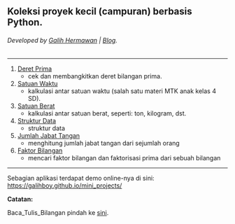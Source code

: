 ## Koleksi proyek kecil (campuran) berbasis Python.
###### Developed by [Galih Hermawan](https://galih.eu) | [Blog](https://blog.galih.eu).
---

1. [Deret Prima](https://github.com/galihboy/py-mini-projects/tree/main/Deret_Prima)
    - cek dan membangkitkan deret bilangan prima.
2. [Satuan Waktu](https://github.com/galihboy/py-mini-projects/tree/main/Satuan_Waktu)
    - kalkulasi antar satuan waktu (salah satu materi MTK anak kelas 4 SD).
3. [Satuan Berat](https://github.com/galihboy/py-mini-projects/tree/main/Satuan_Berat)
    - kalkulasi antar satuan berat, seperti: ton, kilogram, dst.
4. [Struktur Data](https://github.com/galihboy/py-mini-projects/tree/main/Struktur_Data)
    - struktur data
5. [Jumlah Jabat Tangan](https://github.com/galihboy/py-mini-projects/tree/main/Jumlah_Jabat_Tangan)
    - menghitung jumlah jabat tangan dari sejumlah orang
6. [Faktor Bilangan](https://github.com/galihboy/py-mini-projects/tree/main/Faktor_Bilangan)
   - mencari faktor bilangan dan faktorisasi prima dari sebuah bilangan

---

Sebagian aplikasi terdapat demo online-nya di sini: https://galihboy.github.io/mini_projects/

**Catatan:**

Baca_Tulis_Bilangan pindah ke [sini](https://github.com/galihboy/Baca_Tulis_Bilangan).